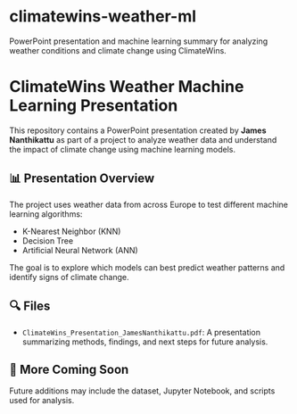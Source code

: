 # climatewins-weather-ml
PowerPoint presentation and machine learning summary for analyzing weather conditions and climate change using ClimateWins.

# ClimateWins Weather Machine Learning Presentation

This repository contains a PowerPoint presentation created by **James Nanthikattu** as part of a project to analyze weather data and understand the impact of climate change using machine learning models.

## 📊 Presentation Overview
The project uses weather data from across Europe to test different machine learning algorithms:
- K-Nearest Neighbor (KNN)
- Decision Tree
- Artificial Neural Network (ANN)

The goal is to explore which models can best predict weather patterns and identify signs of climate change.

## 🔍 Files
- `ClimateWins_Presentation_JamesNanthikattu.pdf`: A presentation summarizing methods, findings, and next steps for future analysis.


## 🔗 More Coming Soon
Future additions may include the dataset, Jupyter Notebook, and scripts used for analysis.
